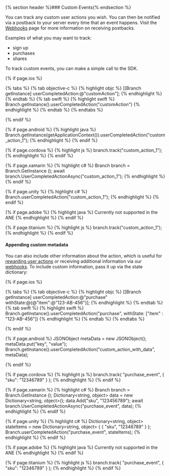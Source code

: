 
{% section header %}### Custom Events{% endsection %}

You can track any custom user actions you wish. You can then be notified via a postback to your server every time that an event happens. Visit the [Webhooks](/recipes/webhooks_and_exporting_data/) page for more information on receiving postbacks.

Examples of what you may want to track:

* sign up
* purchases
* shares

To track custom events, you can make a simple call to the SDK.

{% if page.ios %}

{% tabs %}
{% tab objective-c %}
{% highlight objc %}
[[Branch getInstance] userCompletedAction:@"customAction"];
{% endhighlight %}
{% endtab %}
{% tab swift %}
{% highlight swift %}
Branch.getInstance().userCompletedAction("customAction")
{% endhighlight %}
{% endtab %}
{% endtabs %}

{% endif %}
<!--- /iOS -->

{% if page.android %}
{% highlight java %}
Branch.getInstance(getApplicationContext()).userCompletedAction("custom_action_1");
{% endhighlight %}
{% endif %}
<!--- /Android -->

{% if page.cordova %}
{% highlight js %}
branch.track("custom_action_1");
{% endhighlight %}
{% endif %}

{% if page.xamarin %}
{% highlight c# %}
Branch branch = Branch.GetInstance ();
await branch.UserCompletedActionAsync("custom_action_1");
{% endhighlight %}
{% endif %}

{% if page.unity %}
{% highlight c# %}
Branch.userCompletedAction("custom_action_1");
{% endhighlight %}
{% endif %}

{% if page.adobe %}
{% highlight java %}
Currently not supported in the ANE
{% endhighlight %}
{% endif %}

{% if page.titanium %}
{% highlight js %}
branch.track("custom_action_1");
{% endhighlight %}
{% endif %}

#### Appending custom metadata

You can also include other information about the action, which is useful for [rewarding user actions](/recipes/advanced_referral_incentives/{{page.platform}}/#rewards) or receiving additional information via our [webhooks](/recipes/webhooks_and_exporting_data/). To include custom information, pass it up via the state dictionary:

{% if page.ios %}

{% tabs %}
{% tab objective-c %}
{% highlight objc %}
[[Branch getInstance] userCompletedAction:@"purchase" withState:@{@"item":@"123-AB-456"}];
{% endhighlight %}
{% endtab %}
{% tab swift %}
{% highlight swift %}
Branch.getInstance().userCompletedAction("purchase", withState: ["item" : "123-AB-456"])
{% endhighlight %}
{% endtab %}
{% endtabs %}

{% endif %}
<!--- /iOS -->

{% if page.android %}
JSONObject metaData = new JSONObject();
metaData.put("key", "value");
Branch.getInstance().userCompletedAction("custom_action_with_data", metaData);

{% endif %}
<!--- /Android -->

{% if page.cordova %}
{% highlight js %}
branch.track(
    "purchase_event",
    {
    	"sku": "12346789"
	}
);
{% endhighlight %}
{% endif %}

{% if page.xamarin %}
{% highlight c# %}
Branch branch = Branch.GetInstance ();
Dictionary<string, object> data = new Dictionary<string, object>();
data.Add("sku", "123456789");
await branch.UserCompletedActionAsync("purchase_event", data);
{% endhighlight %}
{% endif %}

{% if page.unity %}
{% highlight c# %}
Dictionary<string, object> stateItems = new Dictionary<string, object>
{
    { "sku", "12346789" }
};
Branch.userCompletedAction("purchase_event", stateItems);
{% endhighlight %}
{% endif %}

{% if page.adobe %}
{% highlight java %}
Currently not supported in the ANE
{% endhighlight %}
{% endif %}

{% if page.titanium %}
{% highlight js %}
branch.track(
    "purchase_event",
    {
    	"sku": "12346789"
	}
);
{% endhighlight %}
{% endif %}
